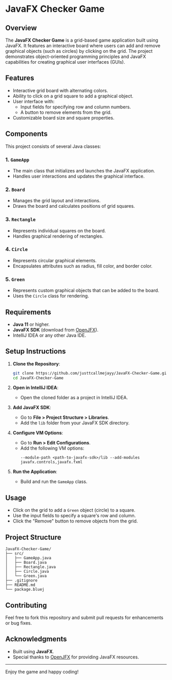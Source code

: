 # JavaFX Checker Game

## Overview
The **JavaFX Checker Game** is a grid-based game application built using JavaFX. It features an interactive board where users can add and remove graphical objects (such as circles) by clicking on the grid. The project demonstrates object-oriented programming principles and JavaFX capabilities for creating graphical user interfaces (GUIs).

## Features
- Interactive grid board with alternating colors.
- Ability to click on a grid square to add a graphical object.
- User interface with:
    - Input fields for specifying row and column numbers.
    - A button to remove elements from the grid.
- Customizable board size and square properties.

## Components
This project consists of several Java classes:

### 1. `GameApp`
- The main class that initializes and launches the JavaFX application.
- Handles user interactions and updates the graphical interface.

### 2. `Board`
- Manages the grid layout and interactions.
- Draws the board and calculates positions of grid squares.

### 3. `Rectangle`
- Represents individual squares on the board.
- Handles graphical rendering of rectangles.

### 4. `Circle`
- Represents circular graphical elements.
- Encapsulates attributes such as radius, fill color, and border color.

### 5. `Green`
- Represents custom graphical objects that can be added to the board.
- Uses the `Circle` class for rendering.

## Requirements
- **Java 11** or higher.
- **JavaFX SDK** (download from [OpenJFX](https://openjfx.io/)).
- IntelliJ IDEA or any other Java IDE.

## Setup Instructions

1. **Clone the Repository**:
   ```bash
   git clone https://github.com/justtcallmejayy/JavaFX-Checker-Game.git
   cd JavaFX-Checker-Game
   ```

2. **Open in IntelliJ IDEA**:
    - Open the cloned folder as a project in IntelliJ IDEA.

3. **Add JavaFX SDK**:
    - Go to **File > Project Structure > Libraries**.
    - Add the `lib` folder from your JavaFX SDK directory.

4. **Configure VM Options**:
    - Go to **Run > Edit Configurations**.
    - Add the following VM options:
      ```
      --module-path <path-to-javafx-sdk>/lib --add-modules javafx.controls,javafx.fxml
      ```

5. **Run the Application**:
    - Build and run the `GameApp` class.

## Usage
- Click on the grid to add a `Green` object (circle) to a square.
- Use the input fields to specify a square's row and column.
- Click the "Remove" button to remove objects from the grid.

## Project Structure
```
JavaFX-Checker-Game/
├── src/
│   ├── GameApp.java
│   ├── Board.java
│   ├── Rectangle.java
│   ├── Circle.java
│   └── Green.java
├── .gitignore
├── README.md
└── package.bluej
```

## Contributing
Feel free to fork this repository and submit pull requests for enhancements or bug fixes.

## Acknowledgments
- Built using **JavaFX**.
- Special thanks to [OpenJFX](https://openjfx.io/) for providing JavaFX resources.

---

Enjoy the game and happy coding!

